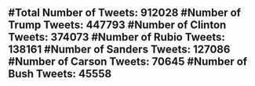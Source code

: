#Total Number of Tweets: 912028 
#Number of Trump Tweets: 447793
#Number of Clinton Tweets: 374073
#Number of Rubio Tweets: 138161
#Number of Sanders Tweets: 127086
#Number of Carson Tweets: 70645
#Number of Bush Tweets: 45558
---
